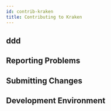 ```yaml
---
id: contrib-kraken
title: Contributing to Kraken
---
```


## ddd

## Reporting Problems

## Submitting Changes

## Development Environment
